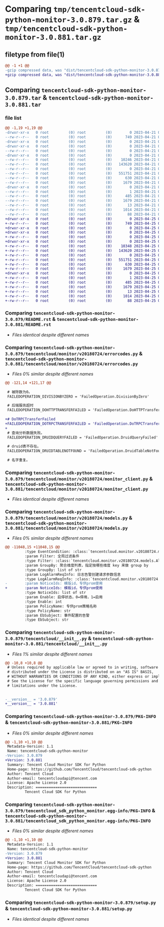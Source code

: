 # Comparing `tmp/tencentcloud-sdk-python-monitor-3.0.879.tar.gz` & `tmp/tencentcloud-sdk-python-monitor-3.0.881.tar.gz`

## filetype from file(1)

```diff
@@ -1 +1 @@
-gzip compressed data, was "dist/tencentcloud-sdk-python-monitor-3.0.879.tar", last modified: Fri Apr 21 00:53:02 2023, max compression
+gzip compressed data, was "dist/tencentcloud-sdk-python-monitor-3.0.881.tar", last modified: Tue Apr 25 00:45:27 2023, max compression
```

## Comparing `tencentcloud-sdk-python-monitor-3.0.879.tar` & `tencentcloud-sdk-python-monitor-3.0.881.tar`

### file list

```diff
@@ -1,19 +1,19 @@
-drwxr-xr-x   0 root         (0) root         (0)        0 2023-04-21 00:53:02.000000 tencentcloud-sdk-python-monitor-3.0.879/
--rw-r--r--   0 root         (0) root         (0)      749 2023-04-21 00:53:02.000000 tencentcloud-sdk-python-monitor-3.0.879/README.rst
-drwxr-xr-x   0 root         (0) root         (0)        0 2023-04-21 00:53:02.000000 tencentcloud-sdk-python-monitor-3.0.879/tencentcloud/
-drwxr-xr-x   0 root         (0) root         (0)        0 2023-04-21 00:53:02.000000 tencentcloud-sdk-python-monitor-3.0.879/tencentcloud/monitor/
--rw-r--r--   0 root         (0) root         (0)        0 2023-04-21 00:53:02.000000 tencentcloud-sdk-python-monitor-3.0.879/tencentcloud/monitor/__init__.py
-drwxr-xr-x   0 root         (0) root         (0)        0 2023-04-21 00:53:02.000000 tencentcloud-sdk-python-monitor-3.0.879/tencentcloud/monitor/v20180724/
--rw-r--r--   0 root         (0) root         (0)    10246 2023-04-21 00:53:02.000000 tencentcloud-sdk-python-monitor-3.0.879/tencentcloud/monitor/v20180724/errorcodes.py
--rw-r--r--   0 root         (0) root         (0)   143620 2023-04-21 00:53:02.000000 tencentcloud-sdk-python-monitor-3.0.879/tencentcloud/monitor/v20180724/monitor_client.py
--rw-r--r--   0 root         (0) root         (0)        0 2023-04-21 00:53:02.000000 tencentcloud-sdk-python-monitor-3.0.879/tencentcloud/monitor/v20180724/__init__.py
--rw-r--r--   0 root         (0) root         (0)   551751 2023-04-21 00:53:02.000000 tencentcloud-sdk-python-monitor-3.0.879/tencentcloud/monitor/v20180724/models.py
--rw-r--r--   0 root         (0) root         (0)      630 2023-04-21 00:53:02.000000 tencentcloud-sdk-python-monitor-3.0.879/tencentcloud/__init__.py
--rw-r--r--   0 root         (0) root         (0)     1679 2023-04-21 00:53:02.000000 tencentcloud-sdk-python-monitor-3.0.879/PKG-INFO
-drwxr-xr-x   0 root         (0) root         (0)        0 2023-04-21 00:53:02.000000 tencentcloud-sdk-python-monitor-3.0.879/tencentcloud_sdk_python_monitor.egg-info/
--rw-r--r--   0 root         (0) root         (0)        1 2023-04-21 00:53:02.000000 tencentcloud-sdk-python-monitor-3.0.879/tencentcloud_sdk_python_monitor.egg-info/dependency_links.txt
--rw-r--r--   0 root         (0) root         (0)      485 2023-04-21 00:53:02.000000 tencentcloud-sdk-python-monitor-3.0.879/tencentcloud_sdk_python_monitor.egg-info/SOURCES.txt
--rw-r--r--   0 root         (0) root         (0)     1679 2023-04-21 00:53:02.000000 tencentcloud-sdk-python-monitor-3.0.879/tencentcloud_sdk_python_monitor.egg-info/PKG-INFO
--rw-r--r--   0 root         (0) root         (0)       13 2023-04-21 00:53:02.000000 tencentcloud-sdk-python-monitor-3.0.879/tencentcloud_sdk_python_monitor.egg-info/top_level.txt
--rw-r--r--   0 root         (0) root         (0)     1014 2023-04-21 00:53:02.000000 tencentcloud-sdk-python-monitor-3.0.879/setup.py
--rw-r--r--   0 root         (0) root         (0)       88 2023-04-21 00:53:02.000000 tencentcloud-sdk-python-monitor-3.0.879/setup.cfg
+drwxr-xr-x   0 root         (0) root         (0)        0 2023-04-25 00:45:27.000000 tencentcloud-sdk-python-monitor-3.0.881/
+-rw-r--r--   0 root         (0) root         (0)      749 2023-04-25 00:45:27.000000 tencentcloud-sdk-python-monitor-3.0.881/README.rst
+drwxr-xr-x   0 root         (0) root         (0)        0 2023-04-25 00:45:27.000000 tencentcloud-sdk-python-monitor-3.0.881/tencentcloud/
+drwxr-xr-x   0 root         (0) root         (0)        0 2023-04-25 00:45:27.000000 tencentcloud-sdk-python-monitor-3.0.881/tencentcloud/monitor/
+-rw-r--r--   0 root         (0) root         (0)        0 2023-04-25 00:45:27.000000 tencentcloud-sdk-python-monitor-3.0.881/tencentcloud/monitor/__init__.py
+drwxr-xr-x   0 root         (0) root         (0)        0 2023-04-25 00:45:27.000000 tencentcloud-sdk-python-monitor-3.0.881/tencentcloud/monitor/v20180724/
+-rw-r--r--   0 root         (0) root         (0)    10348 2023-04-25 00:45:27.000000 tencentcloud-sdk-python-monitor-3.0.881/tencentcloud/monitor/v20180724/errorcodes.py
+-rw-r--r--   0 root         (0) root         (0)   143620 2023-04-25 00:45:27.000000 tencentcloud-sdk-python-monitor-3.0.881/tencentcloud/monitor/v20180724/monitor_client.py
+-rw-r--r--   0 root         (0) root         (0)        0 2023-04-25 00:45:27.000000 tencentcloud-sdk-python-monitor-3.0.881/tencentcloud/monitor/v20180724/__init__.py
+-rw-r--r--   0 root         (0) root         (0)   551751 2023-04-25 00:45:27.000000 tencentcloud-sdk-python-monitor-3.0.881/tencentcloud/monitor/v20180724/models.py
+-rw-r--r--   0 root         (0) root         (0)      630 2023-04-25 00:45:27.000000 tencentcloud-sdk-python-monitor-3.0.881/tencentcloud/__init__.py
+-rw-r--r--   0 root         (0) root         (0)     1679 2023-04-25 00:45:27.000000 tencentcloud-sdk-python-monitor-3.0.881/PKG-INFO
+drwxr-xr-x   0 root         (0) root         (0)        0 2023-04-25 00:45:27.000000 tencentcloud-sdk-python-monitor-3.0.881/tencentcloud_sdk_python_monitor.egg-info/
+-rw-r--r--   0 root         (0) root         (0)        1 2023-04-25 00:45:27.000000 tencentcloud-sdk-python-monitor-3.0.881/tencentcloud_sdk_python_monitor.egg-info/dependency_links.txt
+-rw-r--r--   0 root         (0) root         (0)      485 2023-04-25 00:45:27.000000 tencentcloud-sdk-python-monitor-3.0.881/tencentcloud_sdk_python_monitor.egg-info/SOURCES.txt
+-rw-r--r--   0 root         (0) root         (0)     1679 2023-04-25 00:45:27.000000 tencentcloud-sdk-python-monitor-3.0.881/tencentcloud_sdk_python_monitor.egg-info/PKG-INFO
+-rw-r--r--   0 root         (0) root         (0)       13 2023-04-25 00:45:27.000000 tencentcloud-sdk-python-monitor-3.0.881/tencentcloud_sdk_python_monitor.egg-info/top_level.txt
+-rw-r--r--   0 root         (0) root         (0)     1014 2023-04-25 00:45:27.000000 tencentcloud-sdk-python-monitor-3.0.881/setup.py
+-rw-r--r--   0 root         (0) root         (0)       88 2023-04-25 00:45:27.000000 tencentcloud-sdk-python-monitor-3.0.881/setup.cfg
```

### Comparing `tencentcloud-sdk-python-monitor-3.0.879/README.rst` & `tencentcloud-sdk-python-monitor-3.0.881/README.rst`

 * *Files identical despite different names*

### Comparing `tencentcloud-sdk-python-monitor-3.0.879/tencentcloud/monitor/v20180724/errorcodes.py` & `tencentcloud-sdk-python-monitor-3.0.881/tencentcloud/monitor/v20180724/errorcodes.py`

 * *Files 0% similar despite different names*

```diff
@@ -121,14 +121,17 @@
 
 # 被除数为0。
 FAILEDOPERATION_DIVISIONBYZERO = 'FailedOperation.DivisionByZero'
 
 # 后端服务超时
 FAILEDOPERATION_DOHTTPTRANSFERFAILED = 'FailedOperation.DoHTTPTransferFailed'
 
+# DoTRPCTransferFailed
+FAILEDOPERATION_DOTRPCTRANSFERFAILED = 'FailedOperation.DoTRPCTransferFailed'
+
 # 查询分析数据失败。
 FAILEDOPERATION_DRUIDQUERYFAILED = 'FailedOperation.DruidQueryFailed'
 
 # druid表不存在。
 FAILEDOPERATION_DRUIDTABLENOTFOUND = 'FailedOperation.DruidTableNotFound'
 
 # 名字重复。
```

### Comparing `tencentcloud-sdk-python-monitor-3.0.879/tencentcloud/monitor/v20180724/monitor_client.py` & `tencentcloud-sdk-python-monitor-3.0.881/tencentcloud/monitor/v20180724/monitor_client.py`

 * *Files identical despite different names*

### Comparing `tencentcloud-sdk-python-monitor-3.0.879/tencentcloud/monitor/v20180724/models.py` & `tencentcloud-sdk-python-monitor-3.0.881/tencentcloud/monitor/v20180724/models.py`

 * *Files 0% similar despite different names*

```diff
@@ -11048,15 +11048,15 @@
         :type EventCondition: :class:`tencentcloud.monitor.v20180724.models.AlarmPolicyEventCondition`
         :param Filter: 全局过滤条件
         :type Filter: :class:`tencentcloud.monitor.v20180724.models.AlarmPolicyFilter`
         :param GroupBy: 聚合维度列表，指定按哪些维度 key 来做 group by
         :type GroupBy: list of str
         :param LogAlarmReqInfo: 日志告警创建请求参数信息
         :type LogAlarmReqInfo: :class:`tencentcloud.monitor.v20180724.models.LogAlarmReq`
-        :param NoticeIds: 模版id，专供prom使用
+        :param NoticeIds: 模板id，专供prom使用
         :type NoticeIds: list of str
         :param Enable: 启停状态，0=停用，1=启用
         :type Enable: int
         :param PolicyName: 专供prom策略名称
         :type PolicyName: str
         :param EbSubject: 事件配置的告警
         :type EbSubject: str
```

### Comparing `tencentcloud-sdk-python-monitor-3.0.879/tencentcloud/__init__.py` & `tencentcloud-sdk-python-monitor-3.0.881/tencentcloud/__init__.py`

 * *Files 1% similar despite different names*

```diff
@@ -10,8 +10,8 @@
 # Unless required by applicable law or agreed to in writing, software
 # distributed under the License is distributed on an "AS IS" BASIS,
 # WITHOUT WARRANTIES OR CONDITIONS OF ANY KIND, either express or implied.
 # See the License for the specific language governing permissions and
 # limitations under the License.
 
 
-__version__ = '3.0.879'
+__version__ = '3.0.881'
```

### Comparing `tencentcloud-sdk-python-monitor-3.0.879/PKG-INFO` & `tencentcloud-sdk-python-monitor-3.0.881/PKG-INFO`

 * *Files 0% similar despite different names*

```diff
@@ -1,10 +1,10 @@
 Metadata-Version: 1.1
 Name: tencentcloud-sdk-python-monitor
-Version: 3.0.879
+Version: 3.0.881
 Summary: Tencent Cloud Monitor SDK for Python
 Home-page: https://github.com/TencentCloud/tencentcloud-sdk-python
 Author: Tencent Cloud
 Author-email: tencentcloudapi@tencent.com
 License: Apache License 2.0
 Description: ============================
         Tencent Cloud SDK for Python
```

### Comparing `tencentcloud-sdk-python-monitor-3.0.879/tencentcloud_sdk_python_monitor.egg-info/PKG-INFO` & `tencentcloud-sdk-python-monitor-3.0.881/tencentcloud_sdk_python_monitor.egg-info/PKG-INFO`

 * *Files 0% similar despite different names*

```diff
@@ -1,10 +1,10 @@
 Metadata-Version: 1.1
 Name: tencentcloud-sdk-python-monitor
-Version: 3.0.879
+Version: 3.0.881
 Summary: Tencent Cloud Monitor SDK for Python
 Home-page: https://github.com/TencentCloud/tencentcloud-sdk-python
 Author: Tencent Cloud
 Author-email: tencentcloudapi@tencent.com
 License: Apache License 2.0
 Description: ============================
         Tencent Cloud SDK for Python
```

### Comparing `tencentcloud-sdk-python-monitor-3.0.879/setup.py` & `tencentcloud-sdk-python-monitor-3.0.881/setup.py`

 * *Files identical despite different names*

